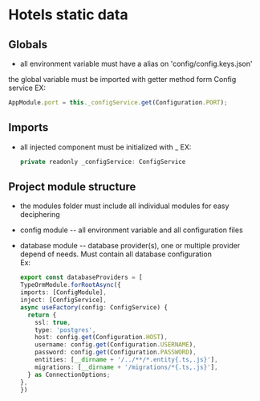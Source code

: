 # Hotels static data

## Globals

- all environment variable must have a alias on 'config/config.keys.json'

the global variable must be imported with getter method form Config service
EX:

```ts
AppModule.port = this._configService.get(Configuration.PORT);
```

## Imports

- all injected component must be initialized with \_
  EX:
  ```javascript
  private readonly _configService: ConfigService
  ```

## Project module structure

- the modules folder must include all individual modules for easy deciphering
- config module -- all environment variable and all configuration files
- database module -- database provider(s), one or multiple provider depend of needs. Must contain all database configuration  
   Ex:

  ```ts
  export const databaseProviders = [
  TypeOrmModule.forRootAsync({
  imports: [ConfigModule],
  inject: [ConfigService],
  async useFactory(config: ConfigService) {
    return {
      ssl: true,
      type: 'postgres',
      host: config.get(Configuration.HOST),
      username: config.get(Configuration.USERNAME),
      password: config.get(Configuration.PASSWORD),
      entities: [__dirname + '/../**/*.entity{.ts,.js}'],
      migrations: [__dirname + '/migrations/*{.ts,.js}'],
    } as ConnectionOptions;
  },
  })
```

  
